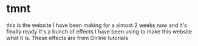 # tmnt
this is the website I have been making for a almost 2 weeks now and it's finally ready It's a bunch of effects I have been using to make this website what it is. These effects are from Online tutorials

